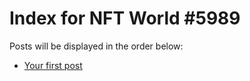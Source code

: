 # Index for NFT World #5989
Posts will be displayed in the order below:

- [Your first post](./001-first.md)

